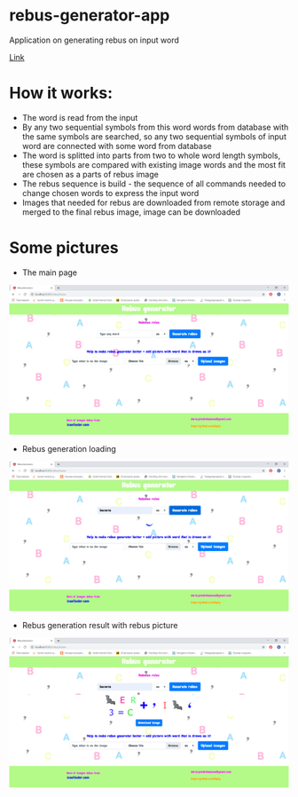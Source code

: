 # rebus-generator-app
Application on generating rebus on input word

<a href="ec2-13-53-212-223.eu-north-1.compute.amazonaws.com">Link</a>

# How it works: 
- The word is read from the input
- By any two sequential symbols from this word words from database with the same symbols are searched, so any two sequential symbols of input word are connected with some word from database
- The word is splitted into parts from two to whole word length symbols, these symbols are compared with existing image words and the most fit are chosen as a parts of rebus image
- The rebus sequence is build - the sequence of all commands needed to change chosen words to express the input word
- Images that needed for rebus are downloaded from remote storage and merged to the final rebus image, image can be downloaded

# Some pictures
- The main page

![alt text](https://github.com/Daply/rebus-generator-app/blob/master/demo%20images/main_page.png)
- Rebus generation loading

![alt text](https://github.com/Daply/rebus-generator-app/blob/master/demo%20images/loading.png)
- Rebus generation result with rebus picture

![alt text](https://github.com/Daply/rebus-generator-app/blob/master/demo%20images/rebus_result.png)
